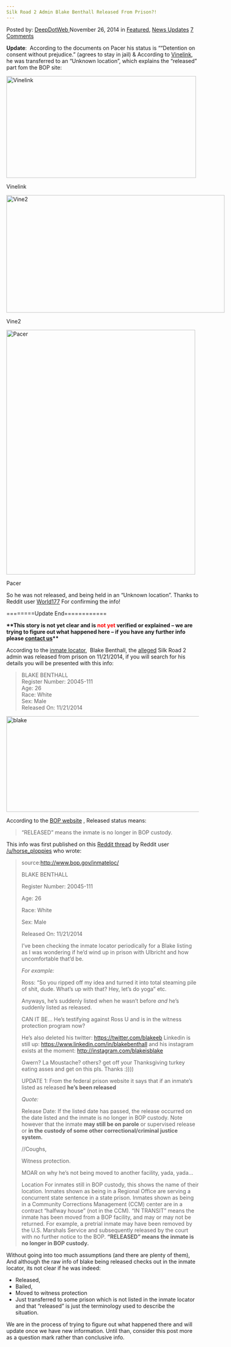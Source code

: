```yaml
---
Silk Road 2 Admin Blake Benthall Released From Prison?!
---
```

<article class="post-listing post-8459 post type-post status-publish format-standard has-post-thumbnail hentry  tag-admin tag-benthall tag-blake tag-prison tag-released tag-road tag-silk">
    <div class="post-inner">
        <span>Posted by: <a href="https://www.deepdotweb.com/author/admin/" title="">DeepDotWeb </a></span>
    <span>November 26, 2014</span>
    <span>in <a href="https://www.deepdotweb.com/category/deepdot-news/" rel="category tag">Featured</a>, <a href="https://www.deepdotweb.com/category/news-updates/" rel="category tag">News Updates</a></span>
    <span><a href="https://www.deepdotweb.com/2014/11/26/silk-road-2-admin-blake-benthall-released-prison/#comments">7 Comments</a></span>
    </p>
    <div class="clear"></div>
    <div class="entry">
    <p><strong>Update</strong>:  According to the documents on Pacer his status is &#8220;“Detention on consent without prejudice.” (agrees to stay in jail) &amp; According to <a href="https://www.vinelink.com">Vinelink</a>,  he was transferred to an &#8220;Unknown location&#8221;, which explains the &#8220;released&#8221; part fom the BOP site:</p>
    <div id="attachment_8469" style="width: 506px" class="wp-caption aligncenter"><a href="/imgs/2014/11/transffered.png"><img class=" wp-image-8469" src="https://www.deepdotweb.com/wp-content/uploads/2014/11/transffered.png" alt="Vinelink" width="496" height="266" srcset="https://www.deepdotweb.com/wp-content/uploads/2014/11/transffered.png 1600w, https://www.deepdotweb.com/wp-content/uploads/2014/11/transffered-300x161.png 300w, https://www.deepdotweb.com/wp-content/uploads/2014/11/transffered-1024x550.png 1024w" sizes="(max-width: 496px) 100vw, 496px"/></a><p class="wp-caption-text">Vinelink</p></div>
    <div id="attachment_8472" style="width: 581px" class="wp-caption aligncenter"><a href="/imgs/2014/11/vine2.png"><img class=" wp-image-8472" src="https://www.deepdotweb.com/wp-content/uploads/2014/11/vine2.png" alt="Vine2" width="571" height="307" srcset="https://www.deepdotweb.com/wp-content/uploads/2014/11/vine2.png 1600w, https://www.deepdotweb.com/wp-content/uploads/2014/11/vine2-300x161.png 300w, https://www.deepdotweb.com/wp-content/uploads/2014/11/vine2-1024x550.png 1024w" sizes="(max-width: 571px) 100vw, 571px"/></a><p class="wp-caption-text">Vine2</p></div>
    <div id="attachment_8470" style="width: 504px" class="wp-caption aligncenter"><a href="/imgs/2014/11/pacer.jpg"><img class=" wp-image-8470" src="https://www.deepdotweb.com/wp-content/uploads/2014/11/pacer.jpg" alt="Pacer" width="494" height="639" srcset="https://www.deepdotweb.com/wp-content/uploads/2014/11/pacer.jpg 1275w, https://www.deepdotweb.com/wp-content/uploads/2014/11/pacer-232x300.jpg 232w, https://www.deepdotweb.com/wp-content/uploads/2014/11/pacer-791x1024.jpg 791w" sizes="(max-width: 494px) 100vw, 494px"/></a><p class="wp-caption-text">Pacer</p></div>
    <p>So he was not released, and being held in an &#8220;Unknown location&#8221;. Thanks to Reddit user <a href="http://www.reddit.com/user/World177">World177</a> For confirming the info!</p>
    <p>========Update End============</p>
    <p><strong>**This story is not yet clear and is <span style="color: #ff0000;">not yet </span>verified or explained &#8211; we are trying to figure out what happened here &#8211; if you have any further info please <a title="Contact Us" href="http://www.deepdotweb.com/contact-us/">contact us</a>**</strong></p>
    <p>According to the <a href="http://www.bop.gov/inmateloc/">inmate locator</a>,  Blake Benthall, the <a title="Official: Silk Road 2.0 Admin Charged in Manhattan Federal Court" href="http://www.deepdotweb.com/2014/11/06/official-silk-road-2-0-admin-charged-manhattan-federal-court/" target="_blank">alleged</a> Silk Road 2 admin was released from prison on 11/21/2014, if you will search for his details you will be presented with this info:</p>
    <blockquote><p>BLAKE BENTHALL<br/>
    Register Number: 20045-111<br/>
    Age: 26<br/>
    Race: White<br/>
    Sex: Male<br/>
    Released On: 11/21/2014</p></blockquote>
    <p><a href="/imgs/2014/11/blake.png"><img class="aligncenter size-full wp-image-8460" src="https://www.deepdotweb.com/wp-content/uploads/2014/11/blake.png" alt="blake" width="597" height="250" srcset="https://www.deepdotweb.com/wp-content/uploads/2014/11/blake.png 597w, https://www.deepdotweb.com/wp-content/uploads/2014/11/blake-300x126.png 300w" sizes="(max-width: 597px) 100vw, 597px"/></a></p>
    <p>According to the <a href="http://www.bop.gov/inmateloc/about_records.jsp">BOP website</a> , Released status means:</p>
    <blockquote><p>&#8220;RELEASED&#8221; means the inmate is no longer in BOP custody.</p></blockquote>
    <p>This info was first published on this <a href="http://www.reddit.com/r/DarkNetMarkets/comments/2nh6ie/wtf_blake_benthall_defcunt_has_been_released_from/">Reddit thread</a> by Reddit user <a href="http://www.reddit.com/user/horse_ploppies" target="_blank">/u/horse_ploppies</a> who wrote:</p>
    <div class="usertext-body may-blank-within">
    <div class="md">
    <blockquote><p>source:<a href="http://www.bop.gov/inmateloc/">http://www.bop.gov/inmateloc/</a></p>
    <p>BLAKE BENTHALL</p>
    <p>Register Number: 20045-111</p>
    <p>Age: 26</p>
    <p>Race: White</p>
    <p>Sex: Male</p>
    <p>Released On: 11/21/2014</p>
    <p>I&#8217;ve been checking the inmate locator periodically for a Blake listing as I was wondering if he&#8217;d wind up in prison with Ulbricht and how uncomfortable that&#8217;d be.</p>
    <p><em>For example:</em></p>
    <p>Ross: &#8220;So you ripped off my idea and turned it into total steaming pile of shit, dude. What&#8217;s up with that? Hey, let&#8217;s do yoga&#8221; etc.</p>
    <p>Anyways, he&#8217;s suddenly listed when he wasn&#8217;t before <em>and</em> he&#8217;s suddenly listed as released.</p>
    <p>CAN IT BE&#8230; He&#8217;s testifying against Ross U and is in the witness protection program now?</p>
    <p>He&#8217;s also deleted his twitter: <a href="https://twitter.com/blakeeb">https://twitter.com/blakeeb</a> Linkedin is still up: <a href="https://www.linkedin.com/in/blakebenthall">https://www.linkedin.com/in/blakebenthall</a> and his instagram exists at the moment: <a href="http://instagram.com/blakeisblake">http://instagram.com/blakeisblake</a></p>
    <p>Gwern? La Moustache? others? get off your Thanksgiving turkey eating asses and get on this pls. Thanks :))))</p>
    <p>UPDATE 1: From the federal prison website it says that if an inmate&#8217;s listed as released <strong>he&#8217;s been released</strong></p>
    <p><em>Quote:</em></p>
    <p>Release Date: If the listed date has passed, the release occurred on the date listed and the inmate is no longer in BOP custody. Note however that the inmate <strong>may still be on parole</strong> or supervised release or <strong>in the custody of some other correctional/criminal justice system.</strong></p>
    <p>//Coughs,</p>
    <p>Witness protection.</p>
    <p>MOAR on why he&#8217;s not being moved to another facility, yada, yada&#8230;</p>
    <p>Location For inmates still in BOP custody, this shows the name of their location. Inmates shown as being in a Regional Office are serving a concurrent state sentence in a state prison. Inmates shown as being in a Community Corrections Management (CCM) center are in a contract &#8220;halfway house&#8221; (not in the CCM). &#8220;IN TRANSIT&#8221; means the inmate has been moved from a BOP facility, and may or may not be returned. For example, a pretrial inmate may have been removed by the U.S. Marshals Service and subsequently released by the court with no further notice to the BOP. <strong>&#8220;RELEASED&#8221; means the inmate is no longer in BOP custody.</strong></p></blockquote>
    </div>
    </div>
    <p>Without going into too much assumptions (and there are plenty of them), And although the raw info of blake being released checks out in the inmate locator, its not clear if he was indeed:</p>
    <ul>
    <li>Released,</li>
    <li>Bailed,</li>
    <li>Moved to witness protection</li>
    <li>Just transferred to some prison which is not listed in the inmate locator and that &#8220;released&#8221; is just the terminology used to describe the situation.</li>
    </ul>
    <p>We are in the process of trying to figure out what happened there and will update once we have new information. Until than, consider this post more as a question mark rather than conclusive info.</p>
    </div>
    <span style="display:none"><a href="https://www.deepdotweb.com/tag/admin/" rel="tag">admin</a> <a href="https://www.deepdotweb.com/tag/benthall/" rel="tag">benthall</a> <a href="https://www.deepdotweb.com/tag/blake/" rel="tag">blake</a> <a href="https://www.deepdotweb.com/tag/prison/" rel="tag">prison</a> <a href="https://www.deepdotweb.com/tag/released/" rel="tag">released</a> <a href="https://www.deepdotweb.com/tag/road/" rel="tag">road</a> <a href="https://www.deepdotweb.com/tag/silk/" rel="tag">silk</a></span> <span style="display:none" class="updated">2014-11-26</span>
    <div style="display:none" class="vcard author" itemprop="author" itemscope itemtype="http://schema.org/Person"><strong class="fn" itemprop="name"><a href="https://www.deepdotweb.com/author/admin/" title="Posts by DeepDotWeb" rel="author">DeepDotWeb</a></strong></div>
    </div>
</article>

